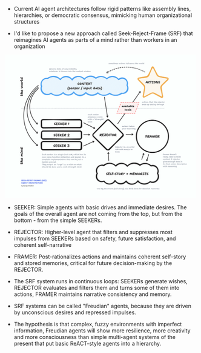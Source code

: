 - Current AI agent architectures follow rigid patterns like assembly lines, hierarchies, or democratic consensus, mimicking human organizational structures

- I'd like to propose a new approach called Seek-Reject-Frame (SRF) that reimagines AI agents as parts of a mind rather than workers in an organization

![SRF Architecture Diagram](./img/SRF.png)

- SEEKER: Simple agents with basic drives and immediate desires. The goals of the overall agent are not coming from the top, but from the bottom - from the simple SEEKERs.

- REJECTOR: Higher-level agent that filters and suppresses most impulses from SEEKERs based on safety, future satisfaction, and coherent self-narrative 

- FRAMER: Post-rationalizes actions and maintains coherent self-story and stored memories, critical for future decision-making by the REJECTOR.

- The SRF system runs in continuous loops: SEEKERs generate wishes, REJECTOR evaluates and filters them and turns some of them into actions, FRAMER maintains narrative consistency and memory.

- SRF systems can be called "Freudian" agents, because they are driven by unconscious desires and repressed impulses.

- The hypothesis is that complex, fuzzy environments with imperfect information, Freudian agents will show more resilience, more creativity and more consciousness than simple multi-agent systems of the present that put basic ReACT-style agents into a hierarchy.
